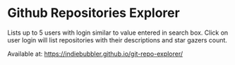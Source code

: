 # Github Repositories Explorer

Lists up to 5 users with login similar to value entered in search box. Click on user login will list repositories with their descriptions and star gazers count.

Available at: https://indiebubbler.github.io/git-repo-explorer/